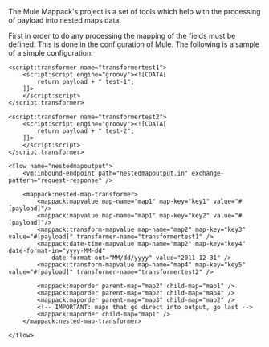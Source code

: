 The Mule Mappack's project is a set of tools which help with the processing of payload into nested maps data. 

First in order to do any processing the mapping of the fields must be defined.  This is done in the configuration of Mule.
The following is a sample of a simple configuration:

<?xml version="1.0" encoding="UTF-8"?>
<mule xmlns="http://www.mulesoft.org/schema/mule/core"
      xmlns:xsi="http://www.w3.org/2001/XMLSchema-instance"
      xmlns:mappack="http://www.mulesoft.org/schema/mule/mappack"
      xmlns:vm="http://www.mulesoft.org/schema/mule/vm"
      xmlns:script="http://www.mulesoft.org/schema/mule/scripting"
      xsi:schemaLocation="
        http://www.mulesoft.org/schema/mule/core http://www.mulesoft.org/schema/mule/core/3.2/mule.xsd
        http://www.mulesoft.org/schema/mule/mappack http://www.mulesoft.org/schema/mule/mappack/3.2/mule-mappack.xsd
        http://www.mulesoft.org/schema/mule/vm http://www.mulesoft.org/schema/mule/vm/3.2/mule-vm.xsd
        http://www.mulesoft.org/schema/mule/scripting http://www.mulesoft.org/schema/mule/scripting/3.2/mule-scripting.xsd
        ">

	<script:transformer name="transformertest1">
		<script:script engine="groovy"><![CDATA[
			return payload + " test-1";
		]]>
		</script:script>
	</script:transformer>	

	<script:transformer name="transformertest2">
		<script:script engine="groovy"><![CDATA[
			return payload + " test-2";
		]]>
		</script:script>
	</script:transformer>	

    <flow name="nestedmapoutput">
        <vm:inbound-endpoint path="nestedmapoutput.in" exchange-pattern="request-response" />

        <mappack:nested-map-transformer>
            <mappack:mapvalue map-name="map1" map-key="key1" value="#[payload]"/>
            <mappack:mapvalue map-name="map1" map-key="key2" value="#[payload]"/>
            <mappack:transform-mapvalue map-name="map2" map-key="key3" value="#[payload]" transformer-name="transformertest1" />
            <mappack:date-time-mapvalue map-name="map2" map-key="key4" date-format-in="yyyy-MM-dd"
				date-format-out="MM/dd/yyyy" value="2011-12-31" />
            <mappack:transform-mapvalue map-name="map4" map-key="key5" value="#[payload]" transformer-name="transformertest2" />
            
            <mappack:maporder parent-map="map2" child-map="map1" />
            <mappack:maporder parent-map="map2" child-map="map4" />
            <mappack:maporder parent-map="map3" child-map="map2" />
            <!-- IMPORTANT: maps that go direct into output, go last -->
            <mappack:maporder child-map="map1" />
        </mappack:nested-map-transformer>

    </flow>

</mule>
